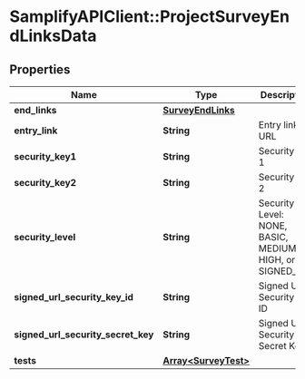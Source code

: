 # SamplifyAPIClient::ProjectSurveyEndLinksData

## Properties
Name | Type | Description | Notes
------------ | ------------- | ------------- | -------------
**end_links** | [**SurveyEndLinks**](SurveyEndLinks.md) |  | 
**entry_link** | **String** | Entry link URL | 
**security_key1** | **String** | Security Key 1 | [optional] 
**security_key2** | **String** | Security Key 2 | [optional] 
**security_level** | **String** | Security Level: NONE, BASIC, MEDIUM, HIGH, or SIGNED_URL | 
**signed_url_security_key_id** | **String** | Signed URL Security Key ID | [optional] 
**signed_url_security_secret_key** | **String** | Signed URL Security Secret Key | [optional] 
**tests** | [**Array&lt;SurveyTest&gt;**](SurveyTest.md) |  | [optional] 


